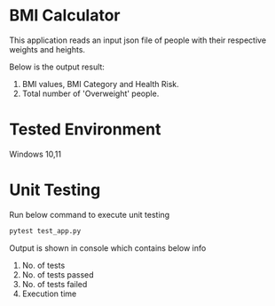 # BMI Calculator
This application reads an input json file of people with their respective weights and heights.

Below is the output result:
1. BMI values, BMI Category and Health Risk.
2. Total number of 'Overweight' people.

# Tested Environment
Windows 10,11

# Unit Testing

Run below command to execute unit testing
```bash
pytest test_app.py
```

Output is shown in console which contains below info
1. No. of tests 
2. No. of tests passed
3. No. of tests failed
4. Execution time

